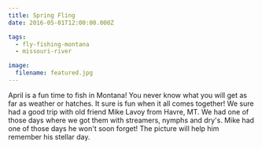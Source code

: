 ```yaml
---
title: Spring Fling
date: 2016-05-01T12:00:00.000Z

tags:
  - fly-fishing-montana
  - missouri-river

image:
  filename: featured.jpg
---
```


April is a fun time to fish in Montana! You never know what you will get as far as weather or hatches. It sure is fun when it all comes together! We sure had a good trip with old friend Mike Lavoy from Havre, MT. We had one of those days where we got them with streamers, nymphs and dry's. Mike had one of those days he won't soon forget! The picture will help him remember his stellar day.
